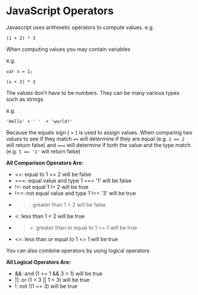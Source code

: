 # JavaScript Operators
Javascript uses arithmetic operators to compute values.
e.g.
```
(1 + 2) * 3
```
When computing values you may contain variables

e.g.
```
var x = 1;

(x + 2) * 3
```

The values don't have to be numbers. They can be many various types such as strings

e.g.
```
'Hello' + ' '  + 'world!'
```

Because the equals sign ( = ) is used to assign values. When comparing two values to see if they match `==` will determine if they are equal (e.g. `1 == 2` will return false) and `===` will determine if both the value and the type match (e.g. `1 == '1'` will return false)

**All Comparison Operators Are:**
- ==: equal to    1 == 2 will be false
- ===: equal value and type    1 === '1' will be false
- !=: not equal    1 != 2 will be true
- !==: not equal value and type    1 !== '3' will be true
- >: greater than    1 > 2 will be false
- <: less than    1 < 2 will be true
- >=: greater than or equal to    1 >= 1 will be true
- <=: less than or equal to    1 <= 1 will be true

You can also combine operators by using logical operators

**All Logical Operators Are:**
- &&:	and    (1 >= 1 && 3 > 1) will be true
- ||:	or    (1 > 3 || 1 < 3) will be true
- !:	not    !(1 == 3) will be true

